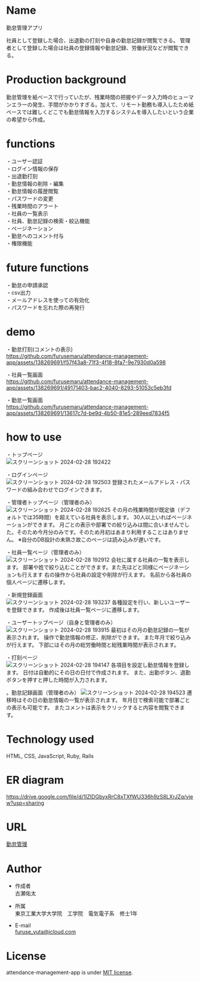 # Name
 
勤怠管理アプリ
 
社員として登録した場合、出退勤の打刻や自身の勤怠記録が閲覧できる。
管理者として登録した場合は社員の登録情報や勤怠記録、労働状況などが閲覧できる。

# Production background

勤怠管理を紙ベースで行っていたが、残業時間の把握やデータ入力時のヒューマンエラーの発生、手間がかかりすぎる。加えて、リモート勤務も導入したため紙ベースでは難しくどこでも勤怠情報を入力するシステムを導入したいという企業の希望から作成。

# functions

・ユーザー認証<br>
・ログイン情報の保存<br>
・出退勤打刻<br>
・勤怠情報の削除・編集<br>
・勤怠情報の履歴閲覧<br>
・パスワードの変更<br>
・残業時間のアラート<br>
・社員の一覧表示<br>
・社員、勤怠記録の検索・絞込機能<br>
・ページネーション<br>
・勤怠へのコメント付与<br>
・権限機能<br>

# future functions

・勤怠の申請承認<br>
・csv出力<br>
・メールアドレスを使っての有効化<br>
・パスワードを忘れた際の再発行<br>

# demo

・勤怠打刻(コメントの表示)<br>
https://github.com/furusemaru/attendance-management-app/assets/138269691/f57f43a8-71f3-4f18-8fa7-9e7930d0a598

・社員一覧画面<br>
https://github.com/furusemaru/attendance-management-app/assets/138269691/49171403-bac2-4040-8293-51053c5eb3fd

・勤怠一覧画面<br>
https://github.com/furusemaru/attendance-management-app/assets/138269691/13617c7d-be9d-4b50-81e5-289eed7834f5

# how to use
・トップページ<br>
![スクリーンショット 2024-02-28 192422](https://github.com/furusemaru/attendance-management-app/assets/138269691/c7b44b3f-4776-48d6-a2ab-2d17924f2941)


・ログインページ<br>
![スクリーンショット 2024-02-28 192503](https://github.com/furusemaru/attendance-management-app/assets/138269691/0e531b59-0f30-433c-aa39-adccf8c5dc63)
登録されたメールアドレス・パスワードの組み合わせでログインできます。

・管理者トップページ（管理者のみ）<br>
![スクリーンショット 2024-02-28 192625](https://github.com/furusemaru/attendance-management-app/assets/138269691/97eceae9-f92d-4107-812f-67035fb69c73)
その月の残業時間が既定値（デフォルトでは35時間）を超えている社員を表示します。
30人以上いればページネーションができます。
月ごとの表示や部署での絞り込みは間に合いませんでした。そのため今月分のみです。そのため月初はあまり利用することはありません。
※自分のDB設計の未熟さ故このページは読み込みが遅いです。


・社員一覧ページ（管理者のみ）<br>
![スクリーンショット 2024-02-28 192912](https://github.com/furusemaru/attendance-management-app/assets/138269691/e9dfc736-d734-49f2-a53e-d63a97fb2007)
会社に属する社員の一覧を表示します。
部署や姓で絞り込むことができます。また先ほどと同様にページネーションも行えます
右の操作から社員の設定や削除が行えます。
名前から各社員の個人ページに遷移します。


・新規登録画面<br>
![スクリーンショット 2024-02-28 193237](https://github.com/furusemaru/attendance-management-app/assets/138269691/2921eb10-f116-4c47-86ba-0000cb117240)
各種設定を行い、新しいユーザーを登録できます。
作成後は社員一覧ページに遷移します。


・ユーザートップページ（自身と管理者のみ）
![スクリーンショット 2024-02-28 193915](https://github.com/furusemaru/attendance-management-app/assets/138269691/0d08b260-d766-441e-bcf7-f71e87a54195)
最初はその月の勤怠記録の一覧が表示されます。
操作で勤怠情報の修正、削除ができます。
また年月で絞り込みが行えます。
下部にはその月の総労働時間と総残業時間が表示されます。


・打刻ページ<br>
![スクリーンショット 2024-02-28 194147](https://github.com/furusemaru/attendance-management-app/assets/138269691/b604e3d5-bd0b-45b0-afa7-e791376b2a24)
各項目を設定し勤怠情報を登録します。
日付は自動的にその日の日付で作成されます。
また、出勤ボタン、退勤ボタンを押すと押した時間が入力されます。

。勤怠記録画面（管理者のみ）
![スクリーンショット 2024-02-28 194523](https://github.com/furusemaru/attendance-management-app/assets/138269691/b1a9d67c-1cb2-4708-9d96-522494883ab9)
遷移時はその日の勤怠情報の一覧が表示されます。
年月日で検索可能で部署ごとの表示も可能です。
またコメントは表示をクリックすると内容を閲覧できます。



# Technology used

HTML, CSS, JavaScript, Ruby, Rails

# ER diagram

https://drive.google.com/file/d/1lZIDGbyxRrC8xTXfWU336h9zS8LXrJZq/view?usp=sharing

# URL

[勤怠管理](https://attendance-management-app.onrender.com)

# Author
* 作成者<br>
古瀬佑太

* 所属<br>
東京工業大学大学院　工学院　電気電子系　修士1年

* E-mail<br>
furuse_yuta@icloud.com

# License
 
attendance-management-app is under [MIT license](https://en.wikipedia.org/wiki/MIT_License).
